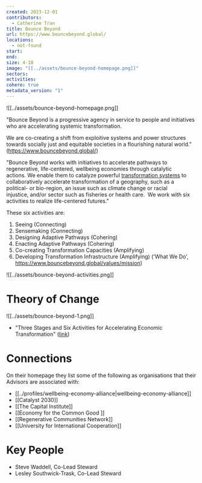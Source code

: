 ```yaml
---
created: 2023-12-01
contributors:
  - Catherine Tran
title: Bounce Beyond
url: https://www.bouncebeyond.global/
locations:
  - not-found
start: 
end: 
size: 4-10
image: "[[../assets/bounce-beyond-homepage.png]]"
sectors: 
activities: 
cohere: true
metadata_version: "1"
---
```

![[../assets/bounce-beyond-homepage.png]]

"Bounce Beyond is a progressive agency in service to people and initiatives who are accelerating systemic transformation.

We are co-creating a shift from exploitive systems and power structures towards socially just and equitable societies in a flourishing natural world."
(https://www.bouncebeyond.global/)

"Bounce Beyond works with initiatives to accelerate pathways to regenerative, life-centered, wellbeing economies through catalytic actions. We enable them to catalyze powerful [transformation systems](https://www.bouncebeyond.global/transformations-systems) to collaboratively accelerate transformation of a geography, such as a political- or bio-region, an issue such as climate change or racial injustice, and/or sector such as fisheries or health care.  We work with six activities to realize life-centered futures."

These six activities are: 
1. Seeing (Connecting)
2. Sensemaking (Connecting)
3. Designing Adaptive Pathways (Cohering)
4. Enacting Adaptive Pathways (Cohering)
5. Co-creating Transformation Capacities (Amplifying)
6. Developing Transformation Infrastructure (Amplifying)
('What We Do', https://www.bouncebeyond.global/values/mission)

 ![[../assets/bounce-beyond-activities.png]]
# Theory of Change

![[../assets/bounce-beyond-1.png]]

- "Three Stages and Six Activities for Accelerating Economic Transformation" ([link](https://cdn.website-editor.net/s/f8133679ace0447ca7961cad7f6df6db/files/uploaded/What%2520BB%2520does%2520-%2520brief%2520six%25206%2520activities%252022-04-08.pdf?Expires=1703867591&Signature=ZMgR4PxqAG9ibIDyr7UwTELKhsQuXKmVOgc-KXZAOwSB5s0OI~2ZnUOZtHpZL8AjLF8TFSak8GbCv0eZMY~2Eml6wwr~f4bG4SyI02IYATpxzmPg1rNMsWEr4vFZc9IDT2ctPtvihPtTKzwahX5Lp9gHaZAAVvqe-n1FiTQhdX9h9fxNFDgZQcrUPFxUuv68KCzeq9Svig7BagCxmtpYj1P1VAXS7sYHePAJk7dGmHBsfxLE~u9tghzRaynGPdliW6b1VssRxa7mcLRYRqCvdcPuZcivX1FPmBDjBA96m8DaSyD9nhu0FezsIESeZmOhGA63pk~SFozFiB8BiDXtQg__&Key-Pair-Id=K2NXBXLF010TJW))

# Connections

On their homepage they list some of the following as organisations that their Advisors are associated with:
- [[../profiles/wellbeing-economy-alliance|wellbeing-economy-alliance]]
- [[Catalyst 2030]]
- [[The Capital Institute]]
- [[Economy for the Common Good ]]
- [[Regenerative Communities Network]]
- [[University for International Cooperation]]

# Key People

- Steve Waddell, Co-Lead Steward
- Lesley Southwick-Trask, Co-Lead Steward


